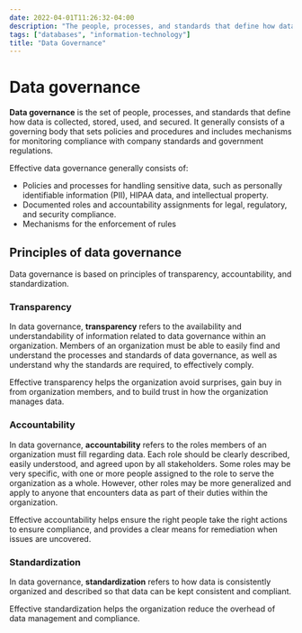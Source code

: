 ```yaml
---
date: 2022-04-01T11:26:32-04:00
description: "The people, processes, and standards that define how data is managed within an organization"
tags: ["databases", "information-technology"]
title: "Data Governance"
---
```


# Data governance

**Data governance** is the set of people, processes, and standards that define how data is collected, stored, used, and secured. It generally consists of a governing body that sets policies and procedures and includes mechanisms for monitoring compliance with company standards and government regulations.

Effective data governance generally consists of:

* Policies and processes for handling sensitive data, such as personally identifiable information (PII), HIPAA data, and intellectual property.
* Documented roles and accountability assignments for legal, regulatory, and security compliance.
* Mechanisms for the enforcement of rules

## Principles of data governance

Data governance is based on principles of transparency, accountability, and standardization.

### Transparency

In data governance, **transparency** refers to the availability and understandability of information related to data governance within an organization. Members of an organization must be able to easily find and understand the processes and standards of data governance, as well as understand why the standards are required, to effectively comply.

Effective transparency helps the organization avoid surprises, gain buy in from organization members, and to build trust in how the organization manages data.

### Accountability

In data governance, **accountability** refers to the roles members of an organization must fill regarding data. Each role should be clearly described, easily understood, and agreed upon by all stakeholders. Some roles may be very specific, with one or more people assigned to the role to serve the organization as a whole. However, other roles may be more generalized and apply to anyone that encounters data as part of their duties within the organization.

Effective accountability helps ensure the right people take the right actions to ensure compliance, and provides a clear means for remediation when issues are uncovered.

### Standardization

In data governance, **standardization** refers to how data is consistently organized and described so that data can be kept consistent and compliant.

Effective standardization helps the organization reduce the overhead of data management and compliance.

<!--
## Outputs of data governance

Policies that reflect the companies vision, goals, and culture.

Quality standards that ensure confidence in the organizations ability to plan, make critical decisions, and serve its customers.

Compliance mechanisms to ensure data is labeled and handled appropriately to meet company, regulatory, and legal requirements for quality and security. Retention, access policies, permitted/denied uses and reports, 
-->

<!-- 
## Data governance and [business intelligence](business-intelligence.md)
-->
